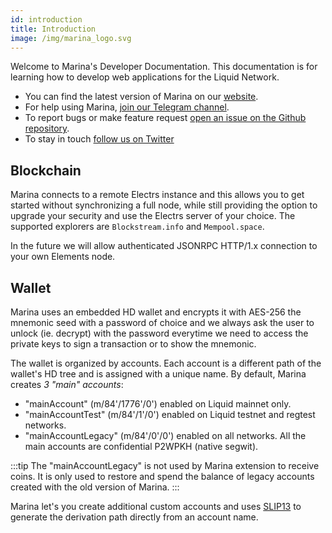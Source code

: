 ```yaml
---
id: introduction
title: Introduction
image: /img/marina_logo.svg
---
```


Welcome to Marina's Developer Documentation. This documentation is for learning how to develop web applications for the Liquid Network.

- You can find the latest version of Marina on our [website](https://vulpem.com/marina).
- For help using Marina, [join our Telegram channel](https://t.me/marina_wallet).
- To report bugs or make feature request [open an issue on the Github repository](https://github.com/vulpemventures/marina/issues/new).
- To stay in touch [follow us on Twitter](https://twitter.com/MarinaWallet)


## Blockchain

Marina connects to a remote Electrs instance and this allows you to get started without synchronizing a full node, while still providing the option to upgrade your security and use the Electrs server of your choice. The supported explorers are `Blockstream.info` and `Mempool.space`.

In the future we will allow authenticated JSONRPC HTTP/1.x connection to your own Elements node.

## Wallet 

Marina uses an embedded HD wallet and encrypts it with AES-256 the mnemonic seed with a password of choice and we always ask the user to unlock (ie. decrypt) with the password everytime we need to access the private keys to sign a transaction or to show the mnemonic.

The wallet is organized by accounts. Each account is a different path of the wallet's HD tree and is assigned with a unique name. By default, Marina creates _3 "main" accounts_:
 * "mainAccount" (m/84'/1776'/0') enabled on Liquid mainnet only.
 * "mainAccountTest" (m/84'/1'/0') enabled on Liquid testnet and regtest networks.
 * "mainAccountLegacy" (m/84'/0'/0') enabled on all networks.
All the main accounts are confidential P2WPKH (native segwit).

:::tip
The "mainAccountLegacy" is not used by Marina extension to receive coins. It is only used to restore and spend the balance of legacy accounts created with the old version of Marina. 
:::

Marina let's you create additional custom accounts and uses [SLIP13](https://github.com/satoshilabs/slips/blob/master/slip-0013.md) to generate the derivation path directly from an account name.

